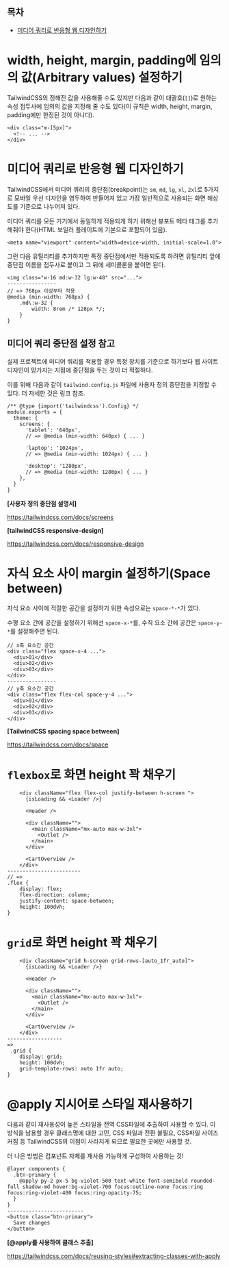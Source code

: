 <h2>목차</h2>

- [미디어 쿼리로 반응형 웹 디자인하기](#-------------------)

# width, height, margin, padding에 임의의 값(Arbitrary values) 설정하기

TailwindCSS의 정해진 값을 사용해줄 수도 있지만 다음과 같이 대괄호(`[]`)로 원하는 속성 접두사에 임의의 값을 지정해 줄 수도 있다(이 규칙은 width, height, margin, padding에만 한정된 것이 아니다).

```
<div class="m-[5px]">
  <!-- ... -->
</div>
```


# 미디어 쿼리로 반응형 웹 디자인하기

TailwindCSS에서 미디어 쿼리의 중단점(breakpoint)는 `sm`, `md`, `lg`, `xl`, `2xl`로 5가지로 모바일 우선 디자인을 염두하여 만들어져 있고 가장 일반적으로 사용되는 화면 해상도를 기준으로 나누어져 있다.

미디어 쿼리를 모든 기기에서 동일하게 적용되게 하기 위해선 뷰포트 메타 태그를 추가해줘야 한다(HTML 보일러 플레이트에 기본으로 포함되어 있음).

```
<meta name="viewport" content="width=device-width, initial-scale=1.0">
```

그런 다음 유틸리티를 추가하지만 특정 중단점에서만 적용되도록 하려면 유틸리티 앞에 중단점 이름을 접두사로 붙이고 그 뒤에 세미콜론을 붙이면 된다.

```
<img class="w-16 md:w-32 lg:w-48" src="...">
----------------
// => 768px 이상부터 적용
@media (min-width: 768px) {
    .md\:w-32 {
        width: 8rem /* 128px */;
    }
}
```

## 미디어 쿼리 중단점 설정 참고

실제 프로젝트에 미디어 쿼리를 적용할 경우 특정 장치를 기준으로 하기보다 웹 사이트 디자인이 망가지는 지점에 중단점을 두는 것이 더 적절하다.

이를 위해 다음과 같이 `tailwind.config.js` 파일에 사용자 정의 중단점을 지정할 수 있다. 더 자세한 것은 링크 참조.

```
/** @type {import('tailwindcss').Config} */
module.exports = {
  theme: {
    screens: {
      'tablet': '640px',
      // => @media (min-width: 640px) { ... }

      'laptop': '1024px',
      // => @media (min-width: 1024px) { ... }

      'desktop': '1280px',
      // => @media (min-width: 1280px) { ... }
    },
  }
}
```

**[사용자 정의 중단점 설명서]**

https://tailwindcss.com/docs/screens

**[tailwindCSS responsive-design]**

https://tailwindcss.com/docs/responsive-design

# 자식 요소 사이 margin 설정하기(Space between)

자식 요소 사이에 적절한 공간을 설정하기 위한 속성으로는 `space-*-*`가 있다.

수평 요소 간에 공간을 설정하기 위해선 `space-x-*`를, 수직 요소 간에 공간은 `space-y-*`를 설정해주면 된다.

```
// x축 요소간 공간
<div class="flex space-x-4 ...">
  <div>01</div>
  <div>02</div>
  <div>03</div>
</div>
----------------
// y축 요소간 공간
<div class="flex flex-col space-y-4 ...">
  <div>01</div>
  <div>02</div>
  <div>03</div>
</div>
```

**[TailwindCSS spacing space between]**

https://tailwindcss.com/docs/space

# `flexbox`로 화면 height 꽉 채우기

```
    <div className="flex flex-col justify-between h-screen ">
      {isLoading && <Loader />}

      <Header />

      <div className="">
        <main className="mx-auto max-w-3xl">
          <Outlet />
        </main>
      </div>

      <CartOverview />
    </div>
------------------------
// =>
.flex {
    display: flex;
    flex-direction: column;
    justify-content: space-between;
    height: 100dvh;
}
```

# `grid`로 화면 height 꽉 채우기

```
    <div className="grid h-screen grid-rows-[auto_1fr_auto]">
      {isLoading && <Loader />}

      <Header />

      <div className="">
        <main className="mx-auto max-w-3xl">
          <Outlet />
        </main>
      </div>

      <CartOverview />
    </div>
------------------
=>
 .grid {
    display: grid;
    height: 100dvh;
    grid-template-rows: auto 1fr auto;
}
```


# @apply 지시어로 스타일 재사용하기

다음과 같이 재사용성이 높은 스타일을 전역 CSS파일에 추출하여 사용할 수 있다. 이 방식을 남용할 경우 클래스명에 대한 고민, CSS 파일과 전환 불필요, CSS파일 사이즈 커짐 등 TailwindCSS의 이점이 사라지게 되므로 필요한 곳에만 사용할 것.

더 나은 방법은 컴포넌트 자체를 재사용 가능하게 구성하여 사용하는 것!

```
@layer components {
  .btn-primary {
    @apply py-2 px-5 bg-violet-500 text-white font-semibold rounded-full shadow-md hover:bg-violet-700 focus:outline-none focus:ring focus:ring-violet-400 focus:ring-opacity-75;
  }
}
-------------------------
<button class="btn-primary">
  Save changes
</button>
```

**[@apply를 사용하여 클래스 추출]**

https://tailwindcss.com/docs/reusing-styles#extracting-classes-with-apply